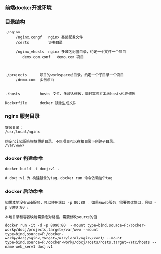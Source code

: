 ### 前端docker开发环境


### 目录结构

	./nginx
		./nginx.congf 	nginx 基础配置文件
		./certs			证书目录

		./nginx_vhosts	nginx 多域名配置目录，约定一个文件一个项目
			demo.com.conf 	demo.com 项目
			


	./projects 		项目的workspace根目录，约定一个子目录一个项目
		./demo.com 	实例项目


	./hosts			hosts 文件，多域名修改，同时需要在本地hosts也要修改

	Dockerfile		docker 镜像生成文件


### nginx 服务目录
	
	安装目录：
	/usr/local/nginx

	约定nginx服务根放置的目录，不同项目可以在根目录下创建子目录。
	/var/www/

### docker 构建命令

	docker build -t docj:v1 .

	# docj:v1 为 构建镜像的tag，docker run 命令依赖这个tag


### docker 启动命令

	如果本地没有web服务，可以使用端口 -p 80:80 , 如果有web服务，需要修改端口，例如 -p 8080:80 。

	本地目录和容器映射需要绝对路径，需要修改source的值

	docker run -it -d -p 8090:80  --mount type=bind,source=F:/docker-workp/docj/projects,target=/var/www --mount type=bind,source=F:/docker-workp/docj/nginx,target=/usr/local/nginx/conf/ --mount type=bind,source=F:/docker-workp/docj/hosts/hosts,target=/etc/hosts --name web_serv1 docj:v1 